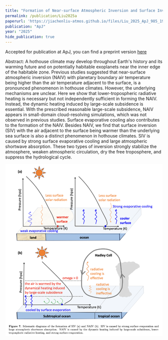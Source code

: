 ```yaml
---
title: "Formation of Near-surface Atmospheric Inversion and Surface Inversion in Hothouse Climates"
permalink: /publication/Liu2025a
paperurl: 'https://jiachenliu-atmos.github.io/files/Liu_2025_ApJ_985_193.pdf'
publication: "ApJ"
year: "2025"
hide_publication: true
---
```


Accepted for publication at ApJ, you can find a preprint version [here](https://arxiv.org/abs/2504.05233)

Abstract: A hothouse climate may develop throughout Earth's history and its warming future and on potentially habitable exoplanets near the inner edge of the habitable zone. Previous studies suggested that near-surface atmospheric inversion (NAIV) with planetary boundary air temperature being higher than the air temperature adjacent to the surface, is a pronounced phenomenon in hothouse climates. However, the underlying mechanisms are unclear. Here we show that lower-tropospheric radiative heating is necessary but not independently sufficient in forming the NAIV. Instead, the dynamic heating induced by large-scale subsidence is essential. With the prescribed reasonable large-scale subsidence, NAIV appears in small-domain cloud-resolving simulations, which was not observed in previous studies. Surface evaporative cooling also contributes to the formation of the NAIV. Besides NAIV, we find that surface inversion (SIV) with the air adjacent to the surface being warmer than the underlying sea surface is also a distinct phenomenon in hothouse climates. SIV is caused by strong surface evaporative cooling and large atmospheric shortwave absorption. These two types of inversion strongly stabilize the atmosphere, weaken atmospheric circulation, dry the free troposphere, and suppress the hydrological cycle.

![Schematic.jpg](/images/Schematic.jpg)




